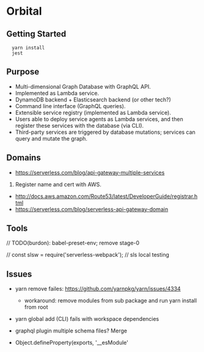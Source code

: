 # Orbital

## Getting Started

~~~~
  yarn install
  jest
~~~~

## Purpose

- Multi-dimensional Graph Database with GraphQL API.
- Implemented as Lambda service.
- DynamoDB backend + Elasticsearch backend (or other tech?)
- Command line interface (GraphQL queries).
- Extensible service registry (implemented as Lambda service).
- Users able to deploy service agents as Lambda services, and then register these services with the database (via CLI).
- Third-party services are triggered by database mutations; services can query and mutate the graph.



## Domains

- https://serverless.com/blog/api-gateway-multiple-services

1. Register name and cert with AWS.
  - http://docs.aws.amazon.com/Route53/latest/DeveloperGuide/registrar.html
  - https://serverless.com/blog/serverless-api-gateway-domain


## Tools

// TODO(burdon): babel-preset-env; remove stage-0


// const slsw = require('serverless-webpack');
// sls local testing


## Issues

- yarn remove failes: https://github.com/yarnpkg/yarn/issues/4334
  - workaround: remove modules from sub package and run yarn install from root

- yarn global add (CLI) fails with workspace dependencies

- graphql plugin multiple schema files? Merge

- Object.defineProperty(exports, '__esModule'

